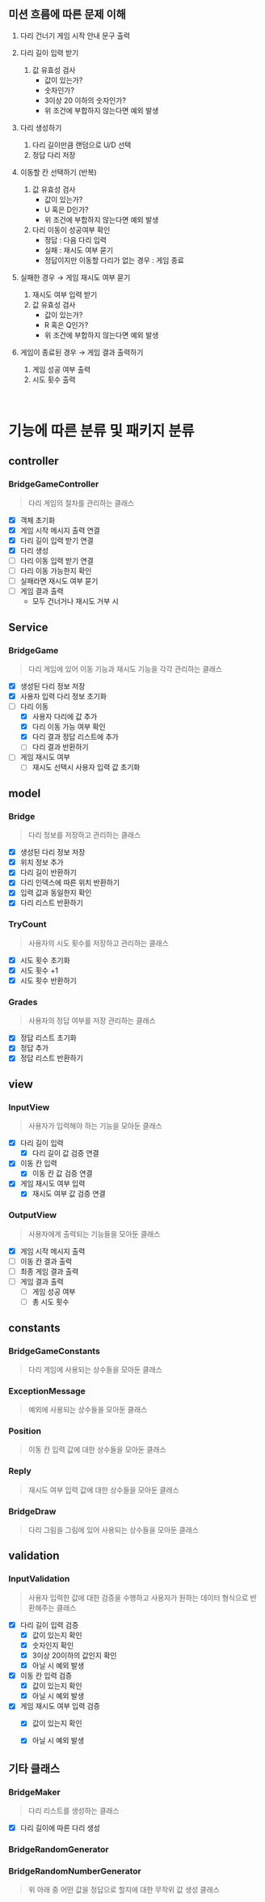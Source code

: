 ## 미션 흐름에 따른 문제 이해

1. 다리 건너기 게임 시작 안내 문구 출력


2. 다리 길이 입력 받기
    1. 값 유효성 검사
        - 값이 있는가?
        - 숫자인가?
        - 3이상 20 이하의 숫자인가?
        - 위 조건에 부합하지 않는다면 예외 발생


3. 다리 생성하기
    1. 다리 길이만큼 랜덤으로 U/D 선택
    2. 정답 다리 저장


4. 이동할 칸 선택하기 (반복)
    1. 값 유효성 검사
        - 값이 있는가?
        - U 혹은 D인가?
        - 위 조건에 부합하지 않는다면 예외 발생
    2. 다리 이동이 성공여부 확인
        - 정답 : 다음 다리 입력
        - 실패 : 재시도 여부 묻기
        - 정답이지만 이동할 다리가 없는 경우 : 게임 종료


5. 실패한 경우 → 게임 재시도 여부 묻기
    1. 재시도 여부 입력 받기
    2. 값 유효성 검사
        - 값이 있는가?
        - R 혹은 Q인가?
        - 위 조건에 부합하지 않는다면 예외 발생


6. 게임이 종료된 경우 → 게임 결과 출력하기
    1. 게임 성공 여부 출력
    2. 시도 횟수 출력

<br>

# 기능에 따른 분류 및 패키지 분류

## controller

### BridgeGameController

> 다리 게임의 절차를 관리하는 클래스
>
- [x]  객체 초기화
- [x]  게임 시작 메시지 출력 연결
- [x]  다리 길이 입력 받기 연결
- [x]  다리 생성
- [ ]  다리 이동 입력 받기 연결
- [ ]  다리 이동 가능한지 확인
- [ ]  실패라면 재시도 여부 묻기
- [ ]  게임 결과 출력
    - 모두 건너거나 재시도 거부 시

## Service

### BridgeGame

> 다리 게임에 있어 이동 기능과 재시도 기능을 각각 관리하는 클래스
>
- [x]  생성된 다리 정보 저장
- [x]  사용자 입력 다리 정보 초기화
- [ ]  다리 이동
    - [x]  사용자 다리에 값 추가
    - [x]  다리 이동 가능 여부 확인
    - [x]  다리 결과 정답 리스트에 추가
    - [ ]  다리 결과 반환하기
- [ ]  게임 재시도 여부
    - [ ]  재시도 선택시 사용자 입력 값 초기화

## model

### Bridge

> 다리 정보를 저장하고 관리하는 클래스
>
- [x]  생성된 다리 정보 저장
- [x]  위치 정보 추가
- [x]  다리 길이 반환하기
- [x]  다리 인덱스에 따른 위치 반환하기
- [x]  입력 값과 동일한지 확인
- [x]  다리 리스트 반환하기

### TryCount

> 사용자의 시도 횟수를 저장하고 관리하는 클래스
- [x]  시도 횟수 초기화
- [x]  시도 횟수 +1
- [x]  시도 횟수 반환하기

### Grades

> 사용자의 정답 여부를 저장 관리하는 클래스
- [x]  정답 리스트 초기화
- [x]  정답 추가
- [x]  정답 리스트 반환하기

## view

### InputView

> 사용자가 입력해야 하는 기능을 모아둔 클래스
>
- [x]  다리 길이 입력
    - [x]  다리 길이 값 검증 연결
- [x]  이동 칸 입력
    - [x]  이동 칸 값 검증 연결
- [x]  게임 재시도 여부 입력
    - [x]  재시도 여부 값 검증 연결

### OutputView

> 사용자에게 출력되는 기능들을 모아둔 클래스
>
- [x]  게임 시작 메시지 출력
- [ ]  이동 칸 결과 출력
- [ ]  최종 게임 결과 출력
- [ ]  게임 결과 출력
    - [ ]  게임 성공 여부
    - [ ]  총 시도 횟수

## constants

### BridgeGameConstants

> 다리 게임에 사용되는 상수들을 모아둔 클래스
>

### ExceptionMessage

> 예외에 사용되는 상수들을 모아둔 클래스
>

### Position

> 이동 칸 입력 값에 대한 상수들을 모아둔 클래스
>

### Reply

> 재시도 여부 입력 값에 대한 상수들을 모아둔 클래스
>

### BridgeDraw

> 다리 그림을 그림에 있어 사용되는 상수들을 모아둔 클래스
>

## validation

### InputValidation

> 사용자 입력한 값에 대한 검증을 수행하고 사용자가 원하는 데이터 형식으로 반환해주는 클래스
>
- [x]  다리 길이 입력 검증
    - [x]  값이 있는지 확인
    - [x]  숫자인지 확인
    - [x]  3이상 20이하의 값인지 확인
    - [x]  아닐 시 예외 발생
- [x]  이동 칸 입력 검증
    - [x]  값이 있는지 확인
    - [x]  아닐 시 예외 발생
- [x]  게임 재시도 여부 입력 검증
    - [x]  값이 있는지 확인
    - [x]  아닐 시 예외 발생


## 기타 클래스

### BridgeMaker

> 다리 리스트를 생성하는 클래스
>
- [x]  다리 길이에 따른 다리 생성

### **BridgeRandomGenerator**

### **BridgeRandomNumberGenerator**

> 위 아래 중 어떤 값을 정답으로 할지에 대한 무작위 값 생성 클래스
>
